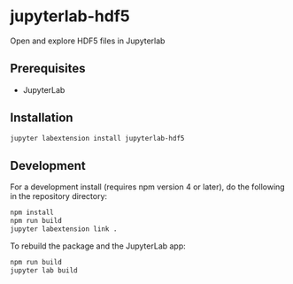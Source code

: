 # jupyterlab-hdf5

Open and explore HDF5 files in Jupyterlab


## Prerequisites

* JupyterLab

## Installation

```bash
jupyter labextension install jupyterlab-hdf5
```

## Development

For a development install (requires npm version 4 or later), do the following in the repository directory:

```bash
npm install
npm run build
jupyter labextension link .
```

To rebuild the package and the JupyterLab app:

```bash
npm run build
jupyter lab build
```

